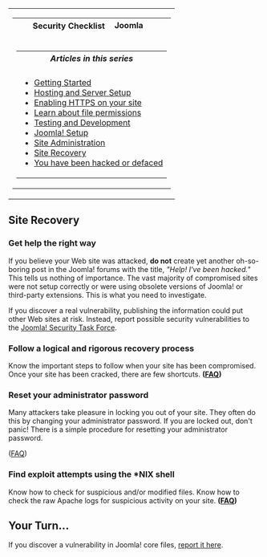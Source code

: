 <!-- Filename: Security_Checklist/Site_Recovery / Display title: Security Checklist/Site Recovery -->

<table class="navbox" data-cellspacing="0">

<tbody>
<tr class="odd">
<td><table class="nowraplinks navbox-inner" data-cellspacing="0">

<tbody>
<tr class="header">
<th colspan="2" class="navbox-title" scope="col">Security Checklist <img
src="https://docs.joomla.org/images/7/7b/Compat_icon_CMS.png"
decoding="async" data-file-width="87" data-file-height="17" width="87"
height="17" alt="Joomla CMS" /></th>
</tr>
&#10;<tr class="odd">
<td></td>
<td></td>
</tr>
<tr class="even">
<td colspan="2" class="navbox-abovebelow"></td>
</tr>
<tr class="odd">
<td></td>
<td></td>
</tr>
<tr class="even">
<td colspan="2" class="navbox-list navbox-odd"><table
class="nowraplinks navbox-subgroup" data-cellspacing="0">

<tbody>
<tr class="header">
<th colspan="2" class="navbox-title" scope="col"><em>Articles in this
series</em></th>
</tr>
&#10;<tr class="odd">
<td></td>
<td></td>
</tr>
<tr class="even">
<td colspan="2" class="navbox-list navbox-odd"><ul>
<li><a href="https://docs.joomla.org/Security_Checklist/Getting_Started"
title="Special:MyLanguage/Security Checklist/Getting Started">Getting
Started</a></li>
<li><a
href="https://docs.joomla.org/Security_Checklist/Hosting_and_Server_Setup"
title="Special:MyLanguage/Security Checklist/Hosting and Server Setup">Hosting
and Server Setup</a></li>
<li><a href="https://docs.joomla.org/Enabling_HTTPS_on_your_site"
title="Special:MyLanguage/Enabling HTTPS on your site">Enabling HTTPS on
your site</a></li>
<li><a
href="https://docs.joomla.org/Security_Checklist/Where_can_you_learn_more_about_file_permissions%3F"
title="Special:MyLanguage/Security Checklist/Where can you learn more about file permissions?">Learn
about file permissions</a></li>
<li><a
href="https://docs.joomla.org/Security_Checklist/Testing_and_Development"
title="Special:MyLanguage/Security Checklist/Testing and Development">Testing
and Development</a></li>
<li><a href="https://docs.joomla.org/Security_Checklist/Joomla!_Setup"
title="Special:MyLanguage/Security Checklist/Joomla! Setup">Joomla!
Setup</a></li>
<li><a
href="https://docs.joomla.org/Security_Checklisthttps://docs.joomla.org/Security%20Checklist/Site%20Administration">Site
Administration</a></li>
<li><a
href="https://docs.joomla.org/Security_Checklisthttps://docs.joomla.org/Security%20Checklist/Site%20Recovery">Site
Recovery</a></li>
<li><a
href="https://docs.joomla.org/Security_Checklist/You_have_been_hacked_or_defaced"
title="Special:MyLanguage/Security Checklist/You have been hacked or defaced">You
have been hacked or defaced</a></li>
</ul></td>
</tr>
</tbody>
</table></td>
</tr>
</tbody>
</table></td>
</tr>
</tbody>
</table>

## Site Recovery

### Get help the right way

If you believe your Web site was attacked, **do not** create yet another
oh-so-boring post in the Joomla! forums with the title, *"Help! I've
been hacked."* This tells us nothing of importance. The vast majority of
compromised sites were not setup correctly or were using obsolete
versions of Joomla! or third-party extensions. This is what you need to
investigate.

If you discover a real vulnerability, publishing the information could
put other Web sites at risk. Instead, report possible security
vulnerabilities to the
<a href="http://developer.joomla.org/security" class="external text"
target="_blank" rel="noreferrer noopener">Joomla! Security Task
Force</a>.

### Follow a logical and rigorous recovery process

Know the important steps to follow when your site has been compromised.
Once your site has been cracked, there are few shortcuts.
**([FAQ](https://docs.joomla.org/Security_and_Performance_FAQs#Help.21_My_site.27s_been_compromised._Now_what.3F "Security and Performance FAQs"))**

### Reset your administrator password

Many attackers take pleasure in locking you out of your site. They often
do this by changing your administrator password. If you are locked out,
don't panic! There is a simple procedure for resetting your
administrator password.

(<a
href="https://docs.joomla.org/How_do_you_recover_your_admin_password%3F"
class="mw-redirect"
title="How do you recover your admin password?">FAQ</a>)

### Find exploit attempts using the \*NIX shell

Know how to check for suspicious and/or modified files. Know how to
check the raw Apache logs for suspicious activity on your site.
**([FAQ](https://docs.joomla.org/Security_and_Performance_FAQs#How_do_I_find_exploits_using_the_.2ANIX_shell.3F "Security and Performance FAQs"))**

## Your Turn...

If you discover a vulnerability in Joomla! core files,
<a href="http://developer.joomla.org/security/contact-the-team.html"
class="external text" target="_blank" rel="noreferrer noopener">report
it here</a>.
